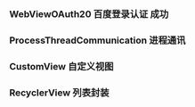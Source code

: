 ### WebViewOAuth20  百度登录认证  成功

### ProcessThreadCommunication  进程通讯

### CustomView 自定义视图

### RecyclerView 列表封装